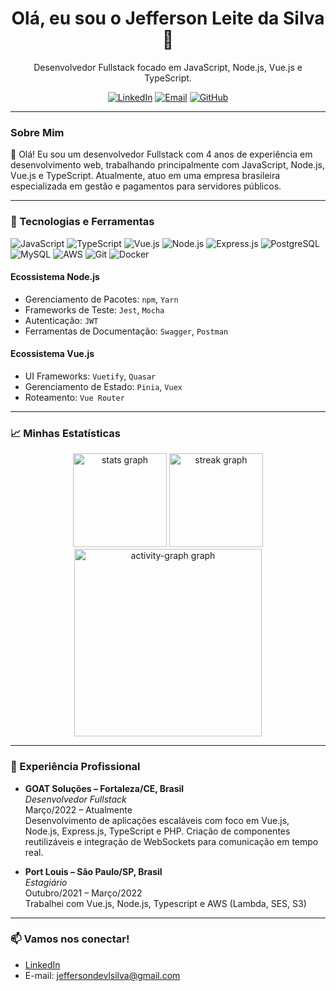 <h1 align="center">Olá, eu sou o Jefferson Leite da Silva 👋</h1>

<p align="center">
  Desenvolvedor Fullstack focado em JavaScript, Node.js, Vue.js e TypeScript.
</p>

<p align="center">
  <a href="https://www.linkedin.com/in/jeffdevlsilva/"><img src="https://img.shields.io/badge/LinkedIn-0077B5?style=for-the-badge&logo=linkedin&logoColor=white" alt="LinkedIn"></a>
  <a href="mailto:jeffersondevlsilva@gmail.com"><img src="https://img.shields.io/badge/Email-D14836?style=for-the-badge&logo=gmail&logoColor=white" alt="Email"></a>
  <a href="https://github.com/jefflsilva"><img src="https://img.shields.io/badge/GitHub-181717?style=for-the-badge&logo=github&logoColor=white" alt="GitHub"></a>
</p>

---

### Sobre Mim
👋 Olá! Eu sou um desenvolvedor Fullstack com 4 anos de experiência em desenvolvimento web, trabalhando principalmente com JavaScript, Node.js, Vue.js e TypeScript. Atualmente, atuo em uma empresa brasileira especializada em gestão e pagamentos para servidores públicos.

---

### 🌟 Tecnologias e Ferramentas

<div>
  <img src="https://img.shields.io/badge/JavaScript-F7DF1E?style=for-the-badge&logo=javascript&logoColor=black" alt="JavaScript">
  <img src="https://img.shields.io/badge/TypeScript-007ACC?style=for-the-badge&logo=typescript&logoColor=white" alt="TypeScript">
  <img src="https://img.shields.io/badge/Vue.js-4FC08D?style=for-the-badge&logo=vue.js&logoColor=white" alt="Vue.js">
  <img src="https://img.shields.io/badge/Node.js-339933?style=for-the-badge&logo=node.js&logoColor=white" alt="Node.js">
  <img src="https://img.shields.io/badge/Express.js-404D59?style=for-the-badge&logo=express&logoColor=white" alt="Express.js">
  <img src="https://img.shields.io/badge/PostgreSQL-336791?style=for-the-badge&logo=postgresql&logoColor=white" alt="PostgreSQL">
  <img src="https://img.shields.io/badge/MySQL-4479A1?style=for-the-badge&logo=mysql&logoColor=white" alt="MySQL">
  <img src="https://img.shields.io/badge/AWS-232F3E?style=for-the-badge&logo=amazon-aws&logoColor=white" alt="AWS">
  <img src="https://img.shields.io/badge/Git-F05032?style=for-the-badge&logo=git&logoColor=white" alt="Git">
  <img src="https://img.shields.io/badge/Docker-2496ED?style=for-the-badge&logo=docker&logoColor=white" alt="Docker">
</div>

#### Ecossistema Node.js
- Gerenciamento de Pacotes: `npm`, `Yarn`
- Frameworks de Teste: `Jest`, `Mocha`
- Autenticação: `JWT`
- Ferramentas de Documentação: `Swagger`, `Postman`

#### Ecossistema Vue.js
- UI Frameworks: `Vuetify`, `Quasar`
- Gerenciamento de Estado: `Pinia`, `Vuex`
- Roteamento: `Vue Router`

---

### 📈 Minhas Estatísticas

<div align="center">
  <img src="https://github-readme-stats.vercel.app/api?username=jefflsilva&hide_title=false&hide_rank=false&show_icons=true&include_all_commits=true&count_private=true&disable_animations=false&theme=dracula&locale=en&hide_border=false&order=1" height="150" alt="stats graph" />
  <img src="https://streak-stats.demolab.com?user=jefflsilva&locale=en&mode=daily&theme=dracula&hide_border=false&border_radius=5&order=3" height="150" alt="streak graph" />
  <img src="https://github-readme-activity-graph.vercel.app/graph?username=jefflsilva&radius=16&theme=react&area=true&order=5" height="300" alt="activity-graph graph" />
</div>

---

### 💼 Experiência Profissional

- **GOAT Soluções – Fortaleza/CE, Brasil**  
  *Desenvolvedor Fullstack*  
  Março/2022 – Atualmente  
  Desenvolvimento de aplicações escaláveis com foco em Vue.js, Node.js, Express.js, TypeScript e PHP. Criação de componentes reutilizáveis e integração de WebSockets para comunicação em tempo real.

- **Port Louis – São Paulo/SP, Brasil**  
  *Estagiário*  
  Outubro/2021 – Março/2022  
  Trabalhei com Vue.js, Node.js, Typescript e AWS (Lambda, SES, S3)

---

### 📫 Vamos nos conectar!

- [LinkedIn](https://www.linkedin.com/in/jeffdevlsilva/)
- E-mail: jeffersondevlsilva@gmail.com
